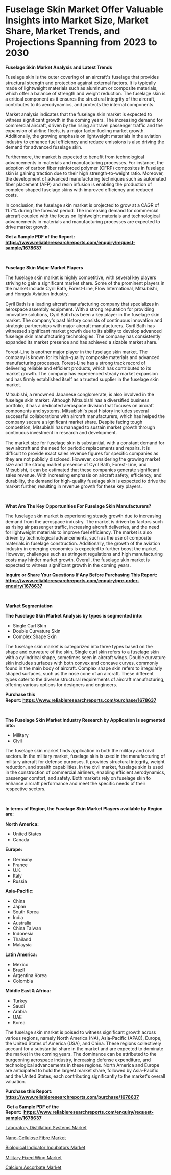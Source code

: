 <p><h1>Fuselage Skin Market Offer Valuable Insights into Market Size, Market Share, Market Trends, and Projections Spanning from 2023 to 2030</h1></p><p><strong>Fuselage Skin Market Analysis and Latest Trends</strong></p>
<p><p>Fuselage skin is the outer covering of an aircraft's fuselage that provides structural strength and protection against external factors. It is typically made of lightweight materials such as aluminum or composite materials, which offer a balance of strength and weight reduction. The fuselage skin is a critical component as it ensures the structural integrity of the aircraft, contributes to its aerodynamics, and protects the internal components.</p><p>Market analysis indicates that the fuselage skin market is expected to witness significant growth in the coming years. The increasing demand for commercial aircraft, driven by the rising air travel passenger traffic and the expansion of airline fleets, is a major factor fueling market growth. Additionally, the growing emphasis on lightweight materials in the aviation industry to enhance fuel efficiency and reduce emissions is also driving the demand for advanced fuselage skin.</p><p>Furthermore, the market is expected to benefit from technological advancements in materials and manufacturing processes. For instance, the adoption of carbon fiber reinforced polymer (CFRP) composites in fuselage skin is gaining traction due to their high strength-to-weight ratio. Moreover, the development of advanced manufacturing techniques such as automated fiber placement (AFP) and resin infusion is enabling the production of complex-shaped fuselage skins with improved efficiency and reduced costs.</p><p>In conclusion, the fuselage skin market is projected to grow at a CAGR of 11.7% during the forecast period. The increasing demand for commercial aircraft coupled with the focus on lightweight materials and technological advancements in materials and manufacturing processes are expected to drive market growth.</p></p>
<p><strong>Get a Sample PDF of the Report:&nbsp; <a href="https://www.reliableresearchreports.com/enquiry/request-sample/1678637">https://www.reliableresearchreports.com/enquiry/request-sample/1678637</a></strong></p>
<p>&nbsp;</p>
<p><strong>Fuselage Skin Major Market Players</strong></p>
<p><p>The fuselage skin market is highly competitive, with several key players striving to gain a significant market share. Some of the prominent players in the market include Cyril Bath, Forest-Line, Flow International, Mitsubishi, and Hongdu Aviation Industry.</p><p>Cyril Bath is a leading aircraft manufacturing company that specializes in aerospace assembly equipment. With a strong reputation for providing innovative solutions, Cyril Bath has been a key player in the fuselage skin market. The company's past history consists of continuous innovation and strategic partnerships with major aircraft manufacturers. Cyril Bath has witnessed significant market growth due to its ability to develop advanced fuselage skin manufacturing technologies. The company has consistently expanded its market presence and has achieved a sizable market share.</p><p>Forest-Line is another major player in the fuselage skin market. The company is known for its high-quality composite materials and advanced manufacturing processes. Forest-Line has a strong track record of delivering reliable and efficient products, which has contributed to its market growth. The company has experienced steady market expansion and has firmly established itself as a trusted supplier in the fuselage skin market.</p><p>Mitsubishi, a renowned Japanese conglomerate, is also involved in the fuselage skin market. Although Mitsubishi has a diversified business portfolio, it has a dedicated aerospace division that focuses on aircraft components and systems. Mitsubishi's past history includes several successful collaborations with aircraft manufacturers, which has helped the company secure a significant market share. Despite facing tough competition, Mitsubishi has managed to sustain market growth through continuous investment in research and development.</p><p>The market size for fuselage skin is substantial, with a constant demand for new aircraft and the need for periodic replacements and repairs. It is difficult to provide exact sales revenue figures for specific companies as they are not publicly disclosed. However, considering the growing market size and the strong market presence of Cyril Bath, Forest-Line, and Mitsubishi, it can be estimated that these companies generate significant sales revenue. With increasing emphasis on aircraft safety, efficiency, and durability, the demand for high-quality fuselage skin is expected to drive the market further, resulting in revenue growth for these key players.</p></p>
<p>&nbsp;</p>
<p><strong>What Are The Key Opportunities For Fuselage Skin Manufacturers?</strong></p>
<p><p>The fuselage skin market is experiencing steady growth due to increasing demand from the aerospace industry. The market is driven by factors such as rising air passenger traffic, increasing aircraft deliveries, and the need for lightweight materials to improve fuel efficiency. The market is also driven by technological advancements, such as the use of composite materials in fuselage construction. Additionally, the growth of the aviation industry in emerging economies is expected to further boost the market. However, challenges such as stringent regulations and high manufacturing costs may hinder market growth. Overall, the fuselage skin market is expected to witness significant growth in the coming years.</p></p>
<p><strong>Inquire or Share Your Questions If Any Before Purchasing This Report: <a href="https://www.reliableresearchreports.com/enquiry/pre-order-enquiry/1678637">https://www.reliableresearchreports.com/enquiry/pre-order-enquiry/1678637</a></strong></p>
<p>&nbsp;</p>
<p><strong>Market Segmentation</strong></p>
<p><strong>The Fuselage Skin Market Analysis by types is segmented into:</strong></p>
<p><ul><li>Single Curl Skin</li><li>Double Curvature Skin</li><li>Complex Shape Skin</li></ul></p>
<p><p>The fuselage skin market is categorized into three types based on the shape and curvature of the skin. Single curl skin refers to a fuselage skin with a cylindrical shape, sometimes seen in aircraft wings. Double curvature skin includes surfaces with both convex and concave curves, commonly found in the main body of aircraft. Complex shape skin refers to irregularly shaped surfaces, such as the nose cone of an aircraft. These different types cater to the diverse structural requirements of aircraft manufacturing, offering various options for designers and engineers.</p></p>
<p><strong>Purchase this Report:&nbsp;<a href="https://www.reliableresearchreports.com/purchase/1678637">https://www.reliableresearchreports.com/purchase/1678637</a></strong></p>
<p>&nbsp;</p>
<p><strong>The Fuselage Skin Market Industry Research by Application is segmented into:</strong></p>
<p><ul><li>Military</li><li>Civil</li></ul></p>
<p><p>The fuselage skin market finds application in both the military and civil sectors. In the military market, fuselage skin is used in the manufacturing of military aircraft for defense purposes. It provides structural integrity, weight reduction, and stealth capabilities. In the civil market, fuselage skin is used in the construction of commercial airliners, enabling efficient aerodynamics, passenger comfort, and safety. Both markets rely on fuselage skin to enhance aircraft performance and meet the specific needs of their respective sectors.</p></p>
<p>&nbsp;</p>
<p><strong>In terms of Region, the Fuselage Skin Market Players available by Region are:</strong></p>
<p>
    <p> <strong> North America: </strong>
        <ul>
            <li>United States</li>
            <li>Canada</li>
        </ul>
        </p> 
    <p> <strong> Europe: </strong>
        <ul>
            <li>Germany</li>
            <li>France</li>
            <li>U.K.</li>
            <li>Italy</li>
            <li>Russia</li>
        </ul>
        </p> 
    <p> <strong> Asia-Pacific: </strong>
        <ul>
            <li>China</li>
            <li>Japan</li>
            <li>South Korea</li>
            <li>India</li>
            <li>Australia</li>
            <li>China Taiwan</li>
            <li>Indonesia</li>
            <li>Thailand</li>
            <li>Malaysia</li>
        </ul>
        </p> 
    <p> <strong> Latin America: </strong>
        <ul>
            <li>Mexico</li>
            <li>Brazil</li>
            <li>Argentina Korea</li>
            <li>Colombia</li>
        </ul>
        </p> 
    <p> <strong> Middle East & Africa: </strong>
        <ul>
            <li>Turkey</li>
            <li>Saudi</li>
            <li>Arabia</li>
            <li>UAE</li>
            <li>Korea</li>
        </ul>
    </p>
    </p>
<p><p>The fuselage skin market is poised to witness significant growth across various regions, namely North America (NA), Asia-Pacific (APAC), Europe, the United States of America (USA), and China. These regions collectively account for a substantial share in the market and are expected to dominate the market in the coming years. The dominance can be attributed to the burgeoning aerospace industry, increasing defense expenditure, and technological advancements in these regions. North America and Europe are anticipated to hold the largest market share, followed by Asia-Pacific and the United States, each contributing significantly to the market's overall valuation.</p></p>
<p><strong>Purchase this Report: <a href="https://www.reliableresearchreports.com/purchase/1678637">https://www.reliableresearchreports.com/purchase/1678637</a></strong></p>
<p>&nbsp;<strong>Get a Sample PDF of the Report:&nbsp;&nbsp;<a href="https://www.reliableresearchreports.com/enquiry/request-sample/1678637">https://www.reliableresearchreports.com/enquiry/request-sample/1678637</a></strong></p>
<p><strong></strong></p>
<p><p><a href="https://www.linkedin.com/pulse/laboratory-distillation-systems-market-size-growth-eaglc/">Laboratory Distillation Systems Market</a></p><p><a href="https://github.com/mahnoor2003/Market-Research-Report-List-1/blob/main/nano-cellulose-fibre-market.md">Nano-Cellulose Fibre Market</a></p><p><a href="https://github.com/abdelrhmankishk22/Market-Research-Report-List-1/blob/main/biological-indicator-incubators-market.md">Biological Indicator Incubators Market</a></p><p><a href="https://www.linkedin.com/pulse/military-fixed-wing-market-research-report-unlocks-analysis-p8xsc/">Military Fixed Wing Market</a></p><p><a href="https://medium.com/@alesiabrahimi58/calcium-ascorbate-market-size-growth-forecast-2023-2030-09a3ff0b3890">Calcium Ascorbate Market</a></p></p>